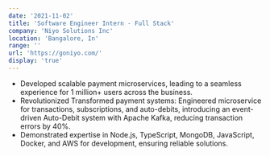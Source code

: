 ```yaml
---
date: '2021-11-02'
title: 'Software Engineer Intern - Full Stack'
company: 'Niyo Solutions Inc'
location: 'Bangalore, In'
range: ''
url: 'https://goniyo.com/'
display: 'true'
---
```


- Developed scalable payment microservices, leading to a seamless experience for 1 million+ users across the business.
- Revolutionized Transformed payment systems: Engineered microservice for transactions, subscriptions, and auto-debits, introducing an event-driven Auto-Debit system with Apache Kafka, reducing transaction errors by 40%.
- Demonstrated expertise in Node.js, TypeScript, MongoDB, JavaScript, Docker, and AWS for development, ensuring reliable solutions.

